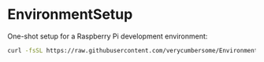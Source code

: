 # EnvironmentSetup

One-shot setup for a Raspberry Pi development environment:

```bash
curl -fsSL https://raw.githubusercontent.com/verycumbersome/EnvironmentSetup/main/setup.sh | bash
